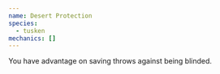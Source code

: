 ```yaml
---
name: Desert Protection
species:
  - tusken
mechanics: []
---
```

You have advantage on saving throws against being blinded.

